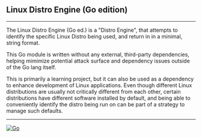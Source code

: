 ## Linux Distro Engine (Go edition)
---
The Linux Distro Engine (Go ed.) is a "Distro Engine", that attempts to identify the specific Linux Distro being used, and return in in a minimal, string format.

This Go module is written without any external, third-party dependencies, helping mimimize potential attack surface and dependency issues outside of the Go lang itself.

This is primarily a learning project, but it can also be used as a dependency to enhance development of Linux applications.
Even though different Linux distributions are usually not critically different from each other, certain distributions have different software installed by default,
and being able to conveniently identify the distro being run on can be part of a strategy to manage such defaults.

---
[![Go](https://github.com/mportizlunyov/linuxdistroengine-go/actions/workflows/go.yml/badge.svg)](https://github.com/mportizlunyov/linuxdistroengine-go/actions/workflows/go.yml)
